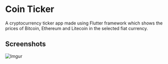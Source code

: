 # Coin Ticker
A cryptocurrency ticker app made using Flutter framework which shows the prices of Bitcoin, Ethereum and Litecoin in the selected fiat currency.

## Screenshots
![Imgur](https://i.imgur.com/yLfke41.gif)
